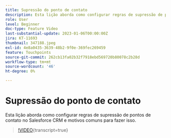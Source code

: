 ```yaml
---
title: Supressão do ponto de contato
description: Esta lição aborda como configurar regras de supressão de pontos de contato no Salesforce CRM e motivos comuns para fazer isso.
role: User
level: Beginner
doc-type: Feature Video
last-substantial-update: 2023-01-06T00:00:00Z
jira: KT-11693
thumbnail: 347188.jpeg
exl-id: 4e8a0435-3639-48b2-9f0e-369fec269459
feature: Touchpoints
source-git-commit: 262cb13fa02b32f7918ebd569720b80078c2b28d
workflow-type: tm+mt
source-wordcount: '46'
ht-degree: 0%

---
```


# Supressão do ponto de contato

Esta lição aborda como configurar regras de supressão de pontos de contato no Salesforce CRM e motivos comuns para fazer isso.

>[!VIDEO](https://video.tv.adobe.com/v/3432019/?learn=on&captions=por_br){transcript=true}
